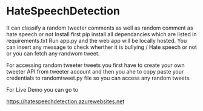 # HateSpeechDetection
It can classify a random tweeter comments as well as random comment as hate speech or not
Install first pip install all dependancies which are listed in requirements.txt
Run app.py and the web app will be locally hosted.
You can insert any message to check wherther it is bullying / Hate speech or not or you can fetch any randwom tweet. 

For accessing random tweeter tweets you first have to create your own tweeter API from tweeter account and then you ahe to 
copy paste your credentials to randomtweet.py file so you can access any random tweets.

For Live Demo you can go to 

https://hatespeechdetection.azurewebsites.net
